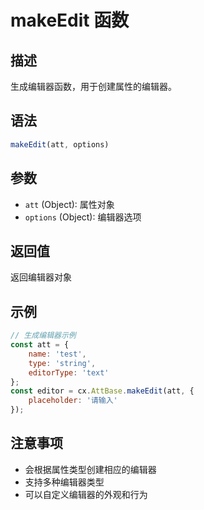 # makeEdit 函数

## 描述
生成编辑器函数，用于创建属性的编辑器。

## 语法
```javascript
makeEdit(att, options)
```

## 参数
- `att` (Object): 属性对象
- `options` (Object): 编辑器选项

## 返回值
返回编辑器对象

## 示例
```javascript
// 生成编辑器示例
const att = {
    name: 'test',
    type: 'string',
    editorType: 'text'
};
const editor = cx.AttBase.makeEdit(att, {
    placeholder: '请输入'
});
```

## 注意事项
- 会根据属性类型创建相应的编辑器
- 支持多种编辑器类型
- 可以自定义编辑器的外观和行为